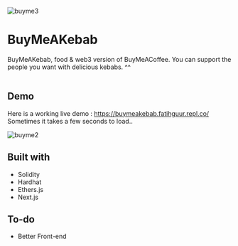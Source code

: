 
![buyme3](https://user-images.githubusercontent.com/32412899/213930521-5fc0f772-6b59-436f-b00b-230f9479efa6.png)

# BuyMeAKebab
<table>
<tr>

  BuyMeAKebab, food & web3 version of BuyMeACoffee. You can support the people you want with delicious kebabs. ^^

</tr>
</table>


## Demo
Here is a working live demo :  https://buymeakebab.fatihguur.repl.co/ <br />
Sometimes it takes a few seconds to load..

![buyme2](https://user-images.githubusercontent.com/32412899/213929375-f23fa9fe-d10f-4c0a-b3fa-b0764c71b2c3.png)




## Built with 

- Solidity
- Hardhat
- Ethers.js
- Next.js


## To-do
- Better Front-end






